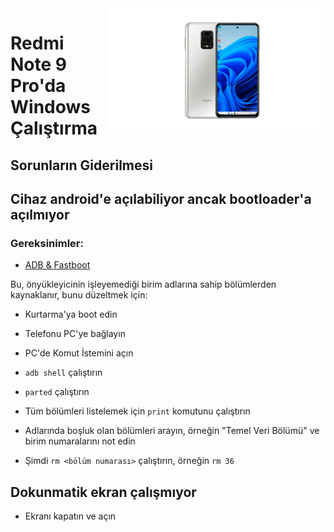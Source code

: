 <img align="right" src="https://github.com/Rubanoxd/Port-Windows-11-redmi-note-9_pro/blob/main/Miatoll.png" width="350" alt="Redmi Note 9 Pro Üzerinde Windows 11 Çalıştırma">


# Redmi Note 9 Pro'da Windows Çalıştırma

## Sorunların Giderilmesi


## Cihaz android'e açılabiliyor ancak bootloader'a açılmıyor

### Gereksinimler:

- [ADB & Fastboot](https://developer.android.com/studio/releases/platform-tools)

Bu, önyükleyicinin işleyemediği birim adlarına sahip bölümlerden kaynaklanır, bunu düzeltmek için:

- Kurtarma'ya boot edin

- Telefonu PC'ye bağlayın

- PC'de Komut İstemini açın

- ``adb shell`` çalıştırın

- ``parted`` çalıştırın

- Tüm bölümleri listelemek için ``print`` komutunu çalıştırın

- Adlarında boşluk olan bölümleri arayın, örneğin "Temel Veri Bölümü" ve birim numaralarını not edin

- Şimdi ``rm <bölüm numarası>`` çalıştırın, örneğin ``rm 36``


## Dokunmatik ekran çalışmıyor

- Ekranı kapatın ve açın
